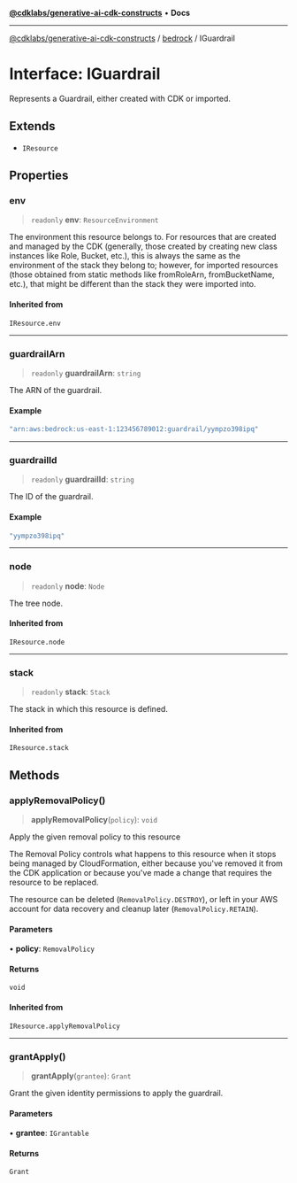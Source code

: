[**@cdklabs/generative-ai-cdk-constructs**](../../../README.md) • **Docs**

***

[@cdklabs/generative-ai-cdk-constructs](../../../README.md) / [bedrock](../README.md) / IGuardrail

# Interface: IGuardrail

Represents a Guardrail, either created with CDK or imported.

## Extends

- `IResource`

## Properties

### env

> `readonly` **env**: `ResourceEnvironment`

The environment this resource belongs to.
For resources that are created and managed by the CDK
(generally, those created by creating new class instances like Role, Bucket, etc.),
this is always the same as the environment of the stack they belong to;
however, for imported resources
(those obtained from static methods like fromRoleArn, fromBucketName, etc.),
that might be different than the stack they were imported into.

#### Inherited from

`IResource.env`

***

### guardrailArn

> `readonly` **guardrailArn**: `string`

The ARN of the guardrail.

#### Example

```ts
"arn:aws:bedrock:us-east-1:123456789012:guardrail/yympzo398ipq"
```

***

### guardrailId

> `readonly` **guardrailId**: `string`

The ID of the guardrail.

#### Example

```ts
"yympzo398ipq"
```

***

### node

> `readonly` **node**: `Node`

The tree node.

#### Inherited from

`IResource.node`

***

### stack

> `readonly` **stack**: `Stack`

The stack in which this resource is defined.

#### Inherited from

`IResource.stack`

## Methods

### applyRemovalPolicy()

> **applyRemovalPolicy**(`policy`): `void`

Apply the given removal policy to this resource

The Removal Policy controls what happens to this resource when it stops
being managed by CloudFormation, either because you've removed it from the
CDK application or because you've made a change that requires the resource
to be replaced.

The resource can be deleted (`RemovalPolicy.DESTROY`), or left in your AWS
account for data recovery and cleanup later (`RemovalPolicy.RETAIN`).

#### Parameters

• **policy**: `RemovalPolicy`

#### Returns

`void`

#### Inherited from

`IResource.applyRemovalPolicy`

***

### grantApply()

> **grantApply**(`grantee`): `Grant`

Grant the given identity permissions to apply the guardrail.

#### Parameters

• **grantee**: `IGrantable`

#### Returns

`Grant`
